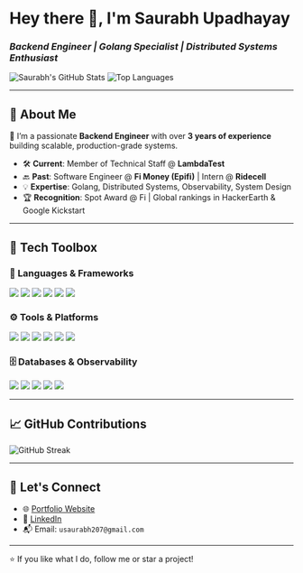 # Hey there 👋, I'm Saurabh Upadhayay
### *Backend Engineer | Golang Specialist | Distributed Systems Enthusiast*

![Saurabh's GitHub Stats](https://github-readme-stats.vercel.app/api?username=Saurabh-Upadhayay&show_icons=true&theme=radical)
![Top Languages](https://github-readme-stats.vercel.app/api/top-langs/?username=Saurabh-Upadhayay&layout=compact&theme=radical)

---

## 💼 About Me

🎯 I’m a passionate **Backend Engineer** with over **3 years of experience** building scalable, production-grade systems.

- 🛠️ **Current**: Member of Technical Staff @ **LambdaTest**
- 🔙 **Past**: Software Engineer @ **Fi Money (Epifi)** | Intern @ **Ridecell**
- 💡 **Expertise**: Golang, Distributed Systems, Observability, System Design
- 🏆 **Recognition**: Spot Award @ Fi | Global rankings in HackerEarth & Google Kickstart

---

## 🧰 Tech Toolbox

### 🔧 Languages & Frameworks
<p>
  <img src="https://img.shields.io/badge/Go-00ADD8?style=for-the-badge&logo=go&logoColor=white"/>
  <img src="https://img.shields.io/badge/C++-00599C?style=for-the-badge&logo=c%2B%2B&logoColor=white"/>
  <img src="https://img.shields.io/badge/Java-ED8B00?style=for-the-badge&logo=java&logoColor=white"/>
  <img src="https://img.shields.io/badge/Python-3776AB?style=for-the-badge&logo=python&logoColor=white"/>
  <img src="https://img.shields.io/badge/JavaScript-F7DF1E?style=for-the-badge&logo=javascript&logoColor=black"/>
  <img src="https://img.shields.io/badge/SQL-4479A1?style=for-the-badge&logo=postgresql&logoColor=white"/>
</p>

### ⚙️ Tools & Platforms
<p>
  <img src="https://img.shields.io/badge/Kubernetes-326CE5?style=for-the-badge&logo=kubernetes&logoColor=white"/>
  <img src="https://img.shields.io/badge/Docker-2496ED?style=for-the-badge&logo=docker&logoColor=white"/>
  <img src="https://img.shields.io/badge/GitHub_Actions-2088FF?style=for-the-badge&logo=github-actions&logoColor=white"/>
  <img src="https://img.shields.io/badge/AWS-232F3E?style=for-the-badge&logo=amazon-aws&logoColor=white"/>
  <img src="https://img.shields.io/badge/Redis-DC382D?style=for-the-badge&logo=redis&logoColor=white"/>
  <img src="https://img.shields.io/badge/GRPC-4A154B?style=for-the-badge&logo=grpc&logoColor=white"/>
</p>

### 🗄️ Databases & Observability
<p>
  <img src="https://img.shields.io/badge/PostgreSQL-336791?style=for-the-badge&logo=postgresql&logoColor=white"/>
  <img src="https://img.shields.io/badge/MySQL-4479A1?style=for-the-badge&logo=mysql&logoColor=white"/>
  <img src="https://img.shields.io/badge/DynamoDB-4053D6?style=for-the-badge&logo=amazon-dynamodb&logoColor=white"/>
  <img src="https://img.shields.io/badge/OpenSearch-005EB8?style=for-the-badge&logo=opensearch&logoColor=white"/>
  <img src="https://img.shields.io/badge/Grafana-F46800?style=for-the-badge&logo=grafana&logoColor=white"/>
</p>

---

## 📈 GitHub Contributions

![GitHub Streak](https://streak-stats.demolab.com?user=Saurabh-Upadhayay&theme=radical&hide_border=true)

---

## 🚀 Let's Connect

- 🌐 [Portfolio Website](https://i-s0nic.github.io/knowme/)
- 💼 [LinkedIn](https://www.linkedin.com/in/is0nic/)
- 📬 Email: `usaurabh207@gmail.com`

---

⭐️ If you like what I do, follow me or star a project!
